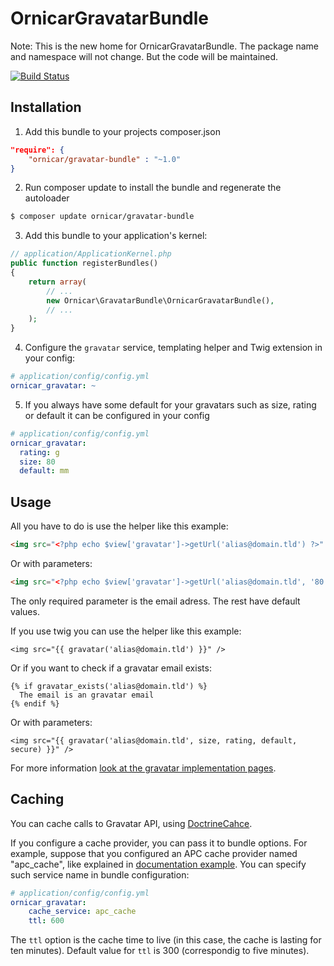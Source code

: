 OrnicarGravatarBundle
=====================

Note: This is the new home for OrnicarGravatarBundle. The package name and namespace will not change. But the code
will be maintained.

[![Build Status](https://travis-ci.org/henrikbjorn/GravatarBundle.svg?branch=master)](https://travis-ci.org/henrikbjorn/GravatarBundle)

Installation
------------

  1. Add this bundle to your projects composer.json

  ```json
  "require": { 
      "ornicar/gravatar-bundle" : "~1.0"
  }
  ```

  2. Run composer update to install the bundle and regenerate the autoloader
  
  ```bash
  $ composer update ornicar/gravatar-bundle
  ```

  3. Add this bundle to your application's kernel:

  ```php
  // application/ApplicationKernel.php
  public function registerBundles()
  {
      return array(
          // ...
          new Ornicar\GravatarBundle\OrnicarGravatarBundle(),
          // ...
      );
  }
  ```

  4. Configure the `gravatar` service, templating helper and Twig extension in your config:

  ```yaml
  # application/config/config.yml
  ornicar_gravatar: ~
  ```

  5. If you always have some default for your gravatars such as size, rating or default it can be configured in your config

  ```yaml
  # application/config/config.yml
  ornicar_gravatar:
    rating: g
    size: 80
    default: mm
  ```

Usage
-----

All you have to do is use the helper like this example:

```html
<img src="<?php echo $view['gravatar']->getUrl('alias@domain.tld') ?>" />
```

Or with parameters:

```html
<img src="<?php echo $view['gravatar']->getUrl('alias@domain.tld', '80', 'g', 'defaultimage.png', true) ?>" />
```

The only required parameter is the email adress. The rest have default values.

If you use twig you can use the helper like this example:

```
<img src="{{ gravatar('alias@domain.tld') }}" />
```

Or if you want to check if a gravatar email exists:

```
{% if gravatar_exists('alias@domain.tld') %}
  The email is an gravatar email
{% endif %}
```

Or with parameters:

```
<img src="{{ gravatar('alias@domain.tld', size, rating, default, secure) }}" />
```

For more information [look at the gravatar implementation pages][gravatar].

[gravatar]: http://en.gravatar.com/site/implement/

Caching
-------

You can cache calls to Gravatar API, using [DoctrineCahce](https://symfony.com/doc/current/bundles/DoctrineCacheBundle/index.html).

If you configure a cache provider, you can pass it to bundle options.
For example, suppose that you configured an APC cache provider named "apc_cache", like explained in
[documentation example](https://symfony.com/doc/current/bundles/DoctrineCacheBundle/usage.html#service-aliases).
You can specify such service name in bundle configuration:


```yaml
# application/config/config.yml
ornicar_gravatar:
    cache_service: apc_cache
    ttl: 600
```

The `ttl` option is the cache time to live (in this case, the cache is lasting for ten minutes).
Default value for `ttl` is 300 (correspondig to five minutes).
